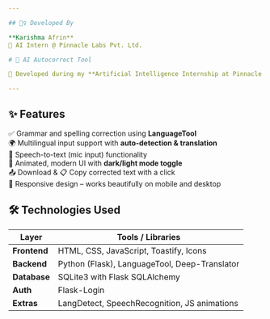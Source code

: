 ```yaml
---

## 🙋‍♀️ Developed By

**Karishma Afrin**  
💼 AI Intern @ Pinnacle Labs Pvt. Ltd.  

# 🧠 AI Autocorrect Tool

🚀 Developed during my **Artificial Intelligence Internship at Pinnacle Labs Pvt. Ltd.**, the AI Autocorrect Tool is a smart web application that corrects grammar, spelling, and fluency errors using advanced NLP techniques. It supports multilingual input, real-time speech-to-text, user authentication, and a responsive, animated user interface.

---
```


## ✨ Features

✅ Grammar and spelling correction using **LanguageTool**  
🌍 Multilingual input support with **auto-detection & translation**  
🎤 Speech-to-text (mic input) functionality  
🎨 Animated, modern UI with **dark/light mode toggle**   
📤 Download & 📋 Copy corrected text with a click  
📱 Responsive design – works beautifully on mobile and desktop

## 🛠️ Technologies Used

| Layer       | Tools / Libraries                        |
|-------------|-------------------------------------------|
| **Frontend**| HTML, CSS, JavaScript, Toastify, Icons    |
| **Backend** | Python (Flask), LanguageTool, Deep-Translator |
| **Database**| SQLite3 with Flask SQLAlchemy             |
| **Auth**    | Flask-Login                               |
| **Extras**  | LangDetect, SpeechRecognition, JS animations |
